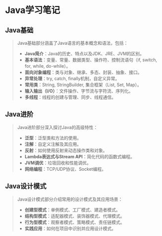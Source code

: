 # Java学习笔记

## Java基础

> Java基础部分涵盖了Java语言的基本概念和语法，包括：
> - **Java简介**：Java的历史、特点以及JDK、JRE、JVM的区别。
> - **基本语法**：变量、常量、数据类型、操作符、控制流语句（if, switch, for, while, do-while）。
> - **面向对象编程**：类与对象、继承、多态、封装、抽象、接口。
> - **异常处理**：try, catch, finally机制，自定义异常。
> - **常用类**：String, StringBuilder, 集合框架（List, Set, Map）。
> - **输入输出（I/O）**：文件操作、字节流与字符流、序列化。
> - **多线程**：线程的创建与管理、同步、线程通信。

## Java进阶

> Java进阶部分深入探讨Java的高级特性：
> - **泛型**：泛型类和方法的使用。
> - **注解**：自定义注解及其应用。
> - **反射**：如何使用反射来动态操作类和对象。
> - **Lambda表达式与Stream API**：简化代码的函数式编程。
> - **JVM调优**：垃圾回收和性能调优。
> - **网络编程**：TCP/UDP协议、Socket编程。

## Java设计模式

> Java设计模式部分介绍常用的设计模式及其应用场景：
> - **创建型模式**：单例模式、工厂模式、建造者模式。
> - **结构型模式**：适配器模式、装饰器模式、代理模式。
> - **行为型模式**：观察者模式、策略模式、责任链模式。
> - **实践应用**：如何在项目中识别并应用设计模式。